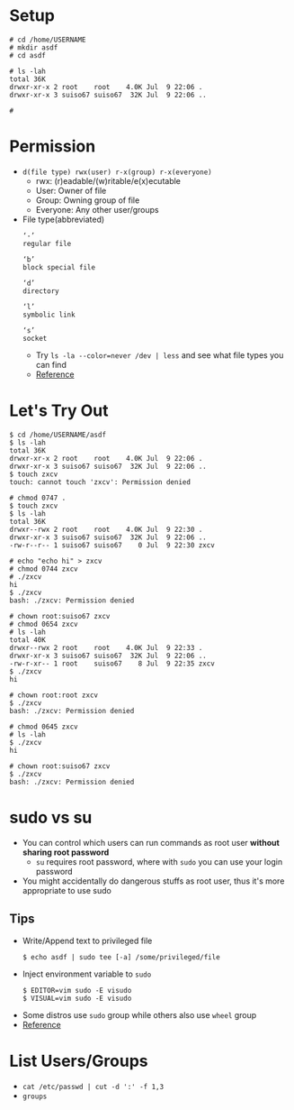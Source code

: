 # Setup
```console
# cd /home/USERNAME
# mkdir asdf
# cd asdf

# ls -lah
total 36K
drwxr-xr-x 2 root    root    4.0K Jul  9 22:06 .
drwxr-xr-x 3 suiso67 suiso67  32K Jul  9 22:06 ..

#
```

# Permission
- `d(file type) rwx(user) r-x(group) r-x(everyone)`
  - rwx: (r)eadable/(w)ritable/e(x)ecutable
  - User: Owner of file
  - Group: Owning group of file
  - Everyone: Any other user/groups
- File type(abbreviated)
  ```
  ‘-’
  regular file

  ‘b’
  block special file

  ‘d’
  directory

  ‘l’
  symbolic link

  ‘s’
  socket
  ```
  - Try `ls -la --color=never /dev | less` and see what file types you can find
  - [Reference](https://www.gnu.org/software/coreutils/manual/html_node/What-information-is-listed.html)

# Let's Try Out
```console
$ cd /home/USERNAME/asdf
$ ls -lah
total 36K
drwxr-xr-x 2 root    root    4.0K Jul  9 22:06 .
drwxr-xr-x 3 suiso67 suiso67  32K Jul  9 22:06 ..
$ touch zxcv
touch: cannot touch 'zxcv': Permission denied

# chmod 0747 .
$ touch zxcv
$ ls -lah
total 36K
drwxr--rwx 2 root    root    4.0K Jul  9 22:30 .
drwxr-xr-x 3 suiso67 suiso67  32K Jul  9 22:06 ..
-rw-r--r-- 1 suiso67 suiso67    0 Jul  9 22:30 zxcv

```

```console
# echo "echo hi" > zxcv
# chmod 0744 zxcv
# ./zxcv
hi
$ ./zxcv
bash: ./zxcv: Permission denied

# chown root:suiso67 zxcv
# chmod 0654 zxcv
# ls -lah
total 40K
drwxr--rwx 2 root    root    4.0K Jul  9 22:33 .
drwxr-xr-x 3 suiso67 suiso67  32K Jul  9 22:06 ..
-rw-r-xr-- 1 root    suiso67    8 Jul  9 22:35 zxcv
$ ./zxcv
hi

# chown root:root zxcv
$ ./zxcv
bash: ./zxcv: Permission denied

# chmod 0645 zxcv
# ls -lah
$ ./zxcv
hi

# chown root:suiso67 zxcv
$ ./zxcv
bash: ./zxcv: Permission denied

```

# sudo vs su
- You can control which users can run commands as root user **without sharing root password**
  - `su` requires root password, where with `sudo` you can use your login password
- You might accidentally do dangerous stuffs as root user, thus it's more appropriate to use sudo

## Tips
- Write/Append text to privileged file
  ```console
  $ echo asdf | sudo tee [-a] /some/privileged/file
  ```
- Inject environment variable to `sudo`
  ```console
  $ EDITOR=vim sudo -E visudo
  $ VISUAL=vim sudo -E visudo
  ```
- Some distros use `sudo` group while others also use `wheel` group
- [Reference](https://wiki.archlinux.org/title/sudo)

# List Users/Groups
- `cat /etc/passwd | cut -d ':' -f 1,3`
- `groups`
